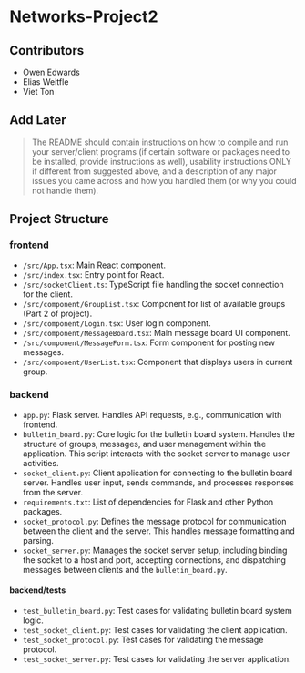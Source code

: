 # Networks-Project2

## Contributors

- Owen Edwards
- Elias Weitfle
- Viet Ton

## Add Later

> The README should contain instructions on how to compile and run your server/client programs (if certain
software or packages need to be installed, provide instructions as well), usability instructions ONLY if different
from suggested above, and a description of any major issues you came across and how you handled them (or
why you could not handle them).

## Project Structure

### frontend

- `/src/App.tsx`: Main React component.
- `/src/index.tsx`: Entry point for React.
- `/src/socketClient.ts`: TypeScript file handling the socket connection for the client.
- `/src/component/GroupList.tsx`: Component for list of available groups (Part 2 of project).
- `/src/component/Login.tsx`: User login component.
- `/src/component/MessageBoard.tsx`: Main message board UI component.
- `/src/component/MessageForm.tsx`: Form component for posting new messages.
- `/src/component/UserList.tsx`: Component that displays users in current group.

### backend

- `app.py`: Flask server. Handles API requests, e.g., communication with frontend.
- `bulletin_board.py`: Core logic for the bulletin board system. Handles the structure of groups, messages, and user management within the application. This script interacts with the socket server to manage user activities.
- `socket_client.py`: Client application for connecting to the bulletin board server. Handles user input, sends commands, and processes responses from the server.
- `requirements.txt`: List of dependencies for Flask and other Python packages.
- `socket_protocol.py`: Defines the message protocol for communication between the client and the server. This handles message formatting and parsing.
- `socket_server.py`: Manages the socket server setup, including binding the socket to a host and port, accepting connections, and dispatching messages between clients and the `bulletin_board.py`.

#### backend/tests

- `test_bulletin_board.py`: Test cases for validating bulletin board system logic.
- `test_socket_client.py`: Test cases for validating the client application.
- `test_socket_protocol.py`: Test cases for validating the message protocol.
- `test_socket_server.py`: Test cases for validating the server application.